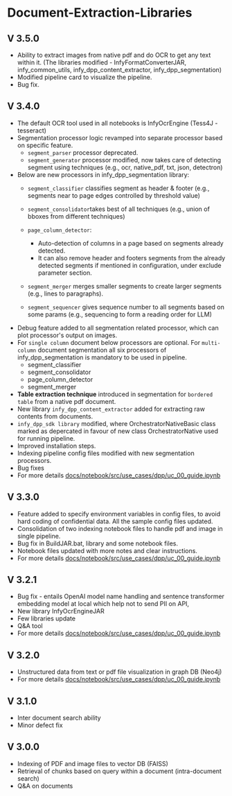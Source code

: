 # Document-Extraction-Libraries
## V 3.5.0
- Ability to extract images from native pdf and do OCR to get any text within it. (The libraries modified - InfyFormatConverterJAR, infy_common_utils, infy_dpp_content_extractor, infy_dpp_segmentation)
- Modified pipeline card to visualize the pipeline.
- Bug fix.

## V 3.4.0
- The default OCR tool used in all notebooks is InfyOcrEngine (Tess4J - tesseract)
- Segmentation processor logic revamped into separate processor based on specific feature.
  - `segment_parser` processor deprecated.
  - `segment_generator` processor modified, now takes care of detecting segment using techniques (e.g., ocr, native_pdf, txt, json, detectron)
- Below are new processors in infy_dpp_segmentation library:
    - `segment_classifier` classifies segment as header & footer (e.g., segments near to page edges controlled by threshold value)
    - `segment_consolidator`takes best of all techniques (e.g., union of bboxes from different techniques)      
    - `page_column_detector`:
      - Auto-detection of columns in a page based on segments already detected.
      - It can also remove header and footers segments from the already detected segments if mentioned in configuration, under exclude parameter section.
    - `segment_merger` merges smaller segments to create larger segments (e.g., lines to paragraphs).
        
    - `segment_sequencer` gives sequence number to all segments based on some params (e.g., sequencing to form a reading order for LLM)
- Debug feature added to all segmentation related processor, which can plot processor's output on images.
- For `single column` document below processors are optional. For `multi-column` document segmentation all six processors of infy_dpp_segmentation is mandatory to be used in pipeline.
    - segment_classifier
    - segment_consolidator  
    - page_column_detector  
    - segment_merger
- **Table extraction technique** introduced in segmentation for `bordered table` from a native pdf document.
- New library `infy_dpp_content_extractor` added for extracting raw contents from documents.
- `infy_dpp_sdk library` modified, where OrchestratorNativeBasic class marked as depercated in favour of new class OrchestratorNative used for running pipeline.
- Improved installation steps.
- Indexing pipeline config files modified with new segmentation processors.
- Bug fixes
- For more details [docs/notebook/src/use_cases/dpp/uc_00_guide.ipynb](docs/notebook/src/use_cases/dpp/uc_00_guide.ipynb)

## V 3.3.0
- Feature added to specify environment variables in config files, to avoid hard coding of confidential data. All the sample config files updated.
- Consolidation of two indexing notebook files to handle pdf and image in single pipeline.
- Bug fix in BuildJAR.bat, library and some notebook files.
- Notebook files updated with more notes and clear instructions.
- For more details [docs/notebook/src/use_cases/dpp/uc_00_guide.ipynb](docs/notebook/src/use_cases/dpp/uc_00_guide.ipynb) 

## V 3.2.1
- Bug fix - entails OpenAI model name handling and sentence transformer embedding model at local which help not to send PII on API,
- New library InfyOcrEngineJAR 
- Few libraries update
- Q&A tool
- For more details [docs/notebook/src/use_cases/dpp/uc_00_guide.ipynb](docs/notebook/src/use_cases/dpp/uc_00_guide.ipynb) 
## V 3.2.0
- Unstructured data from text or pdf file visualization in graph DB (Neo4j)
- For more details [docs/notebook/src/use_cases/dpp/uc_00_guide.ipynb](docs/notebook/src/use_cases/dpp/uc_00_guide.ipynb)   
## V 3.1.0
- Inter document search ability
- Minor defect fix 
## V 3.0.0
- Indexing of PDF and image files to vector DB (FAISS)
- Retrieval of chunks based on query within a document (intra-document search)
- Q&A on documents
